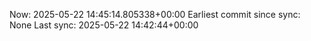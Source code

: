 Now: 2025-05-22 14:45:14.805338+00:00 Earliest commit since sync: None Last sync: 2025-05-22 14:42:44+00:00

